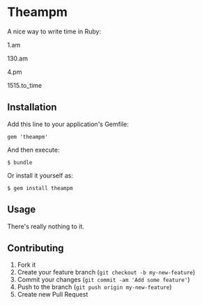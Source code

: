 # Theampm

A nice way to write time in Ruby: 

1.am

130.am

4.pm

1515.to_time

## Installation

Add this line to your application's Gemfile:

    gem 'theampm'

And then execute:

    $ bundle

Or install it yourself as:

    $ gem install theampm

## Usage

There's really nothing to it. 


## Contributing

1. Fork it
2. Create your feature branch (`git checkout -b my-new-feature`)
3. Commit your changes (`git commit -am 'Add some feature'`)
4. Push to the branch (`git push origin my-new-feature`)
5. Create new Pull Request
